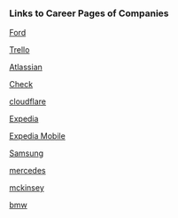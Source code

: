 ### Links to Career Pages of Companies

[Ford](https://corporate.ford.com/careers.html)

[Trello]()

[Atlassian]()

[Check]()

[cloudflare](https://www.cloudflare.com/careers/)

[Expedia](https://careers.expediagroup.com/jobs/job/?2023+Intern+-+Software+Development+Engineer+%28all+stacks%29-Chicago-Illinois-j-R-76925-2)

[Expedia Mobile](https://careers.expediagroup.com/jobs/job/?2023+New+Graduate+-+Mobile+Engineer+I-Austin-Texas-j-R-77740)

[Samsung]()

[mercedes]()

[mckinsey](https://www.mckinsey.com/careers/search-jobs?countries=United%20States)

[bmw](https://www.bmwgroup.jobs/us/en.html)

[]()

[]()

[]()

[]()

[]()


